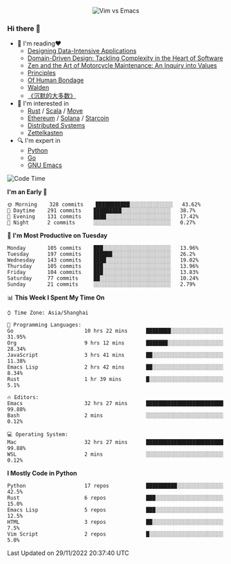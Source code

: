 <p align="center">
    <img src="https://gist.githubusercontent.com/coldnight/e696baffb094e71c96cb302118878eae/raw/40ea5053a6f66cc65f90f437e4173497da225958/banner.gif" alt="Vim vs Emacs" />
</p>

### Hi there 👋

- 📖 I'm reading❤️
    + [Designing Data-Intensive Applications](https://www.oreilly.com/library/view/designing-data-intensive-applications/9781491903063/)
    + [Domain-Driven Design: Tackling Complexity in the Heart of Software](https://www.dddcommunity.org/book/evans_2003/)
    + [Zen and the Art of Motorcycle Maintenance: An Inquiry into Values](https://en.wikipedia.org/wiki/Zen_and_the_Art_of_Motorcycle_Maintenance)
    + [Principles](https://www.principles.com/)
    + [Of Human Bondage](https://en.wikipedia.org/wiki/Of_Human_Bondage)
    + [Walden](https://en.wikipedia.org/wiki/Walden)
    + [《沉默的大多数》](https://en.wikipedia.org/wiki/Silent_majority)
- 🌱 I'm interested in
    + [Rust](https://www.rust-lang.org/) / [Scala](https://www.scala-lang.org/) / [Move](https://github.com/move-language/move/)
    + [Ethereum](https://ethereum.org/en/) / [Solana](https://solana.com/) / [Starcoin](https://github.com/starcoinorg/starcoin)
	+ [Distributed Systems](https://www.linuxzen.com/notes/topics/20200320174417_%E5%88%86%E5%B8%83%E5%BC%8F/)
	+ [Zettelkasten](https://www.linuxzen.com/notes/notes/20220120080920-slip_box/)
- 🔍 I'm expert in
    + [Python](https://www.python.org/)
    + [Go](https://go.dev/)
    + [GNU Emacs](https://www.gnu.org/software/emacs/)

<!--START_SECTION:waka-->
![Code Time](http://img.shields.io/badge/Code%20Time-1%2C744%20hrs%2028%20mins-blue)

**I'm an Early 🐤** 

```text
🌞 Morning    328 commits    ███████████░░░░░░░░░░░░░░   43.62% 
🌆 Daytime    291 commits    █████████░░░░░░░░░░░░░░░░   38.7% 
🌃 Evening    131 commits    ████░░░░░░░░░░░░░░░░░░░░░   17.42% 
🌙 Night      2 commits      ░░░░░░░░░░░░░░░░░░░░░░░░░   0.27%

```
📅 **I'm Most Productive on Tuesday** 

```text
Monday       105 commits    ███░░░░░░░░░░░░░░░░░░░░░░   13.96% 
Tuesday      197 commits    ██████░░░░░░░░░░░░░░░░░░░   26.2% 
Wednesday    143 commits    ████░░░░░░░░░░░░░░░░░░░░░   19.02% 
Thursday     105 commits    ███░░░░░░░░░░░░░░░░░░░░░░   13.96% 
Friday       104 commits    ███░░░░░░░░░░░░░░░░░░░░░░   13.83% 
Saturday     77 commits     ██░░░░░░░░░░░░░░░░░░░░░░░   10.24% 
Sunday       21 commits     ░░░░░░░░░░░░░░░░░░░░░░░░░   2.79%

```


📊 **This Week I Spent My Time On** 

```text
⌚︎ Time Zone: Asia/Shanghai

💬 Programming Languages: 
Go                       10 hrs 22 mins      ████████░░░░░░░░░░░░░░░░░   31.95% 
Org                      9 hrs 12 mins       ███████░░░░░░░░░░░░░░░░░░   28.34% 
JavaScript               3 hrs 41 mins       ██░░░░░░░░░░░░░░░░░░░░░░░   11.38% 
Emacs Lisp               2 hrs 42 mins       ██░░░░░░░░░░░░░░░░░░░░░░░   8.34% 
Rust                     1 hr 39 mins        █░░░░░░░░░░░░░░░░░░░░░░░░   5.1%

🔥 Editors: 
Emacs                    32 hrs 27 mins      █████████████████████████   99.88% 
Bash                     2 mins              ░░░░░░░░░░░░░░░░░░░░░░░░░   0.12%

💻 Operating System: 
Mac                      32 hrs 27 mins      █████████████████████████   99.88% 
WSL                      2 mins              ░░░░░░░░░░░░░░░░░░░░░░░░░   0.12%

```

**I Mostly Code in Python** 

```text
Python                   17 repos            ██████████░░░░░░░░░░░░░░░   42.5% 
Rust                     6 repos             ███░░░░░░░░░░░░░░░░░░░░░░   15.0% 
Emacs Lisp               5 repos             ███░░░░░░░░░░░░░░░░░░░░░░   12.5% 
HTML                     3 repos             ██░░░░░░░░░░░░░░░░░░░░░░░   7.5% 
Vim Script               2 repos             █░░░░░░░░░░░░░░░░░░░░░░░░   5.0%

```



 Last Updated on 29/11/2022 20:37:40 UTC
<!--END_SECTION:waka-->
